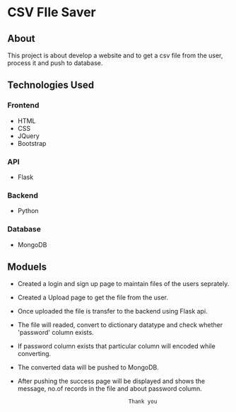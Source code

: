# CSV FIle Saver
## About
This project is about develop a website and to get a csv file from the user, process it and push to database.
## Technologies Used
### Frontend
- HTML
- CSS
- JQuery
- Bootstrap
### API
- Flask
### Backend
- Python
### Database
- MongoDB
##   Moduels
- Created a login and sign up page to maintain files of the users seprately.
- Created a Upload page to get the file from the user.
- Once uploaded the file is transfer to the backend using Flask api.
- The  file will readed, convert to dictionary datatype and check whether 'password' column exists.
- If password column exists that particular column will encoded while converting.
- The converted data will be pushed to MongoDB.
- After pushing the success page will be displayed and shows the message, no.of records in the file and about password column. 


                                         Thank you


